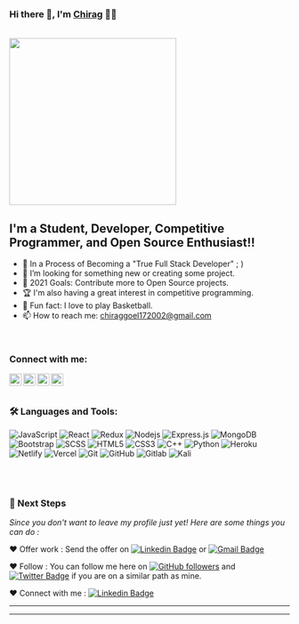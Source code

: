 ### Hi there 👋, I'm [Chirag](https://github.com/Chirag-creator17) 👨‍💻
<br><img src="https://i.pinimg.com/originals/ce/69/4f/ce694f560636dffcf42ecf40d4f2f962.gif" width="300px" align="center">
## I'm a Student, Developer, Competitive Programmer, and Open Source Enthusiast!!

- 🌱 In a Process of Becoming a "True Full Stack Developer" ; )
- 👯 I’m looking for something new or creating some project.
- 🥅 2021 Goals: Contribute more to Open Source projects.
- 🏆 I'm also having a great interest in competitive programming.
- 🏀 Fun fact: I love to play Basketball.
- 📫 How to reach me: chiraggoel172002@gmail.com
<!-- - 📝 [Resume](https://drive.google.com/drive/folders/1VxDtIflu5nThxTtm8COG_eh_1FkjF3Jj)  -->
</br>

### Connect with me:

[<img align="left" alt="Chirag | LinkedIn" width="22px" src="https://cdn.jsdelivr.net/npm/simple-icons@v3/icons/linkedin.svg" />][linkedin]
[<img align="left" alt="Chirag | Twitter" width="22px" src="https://cdn.jsdelivr.net/npm/simple-icons@v3/icons/twitter.svg" />][twitter]
[<img align="left" alt="Chirag | Instagram" width="22px" src="https://cdn.jsdelivr.net/npm/simple-icons@v3/icons/instagram.svg" />][instagram]
[<img align="left" alt="Chirag | Gmail" width="22px" src="https://cdn.jsdelivr.net/npm/simple-icons@v3/icons/gmail.svg" />][gmail]

<br />
<br />

### 🛠️ Languages and Tools:

![JavaScript](https://img.shields.io/badge/-JavaScript-black?style=flat-square&logo=javascript)
![React](https://img.shields.io/badge/-React-black?style=flat-square&logo=react)
![Redux](https://img.shields.io/badge/-Redux-black?style=flat-square&logo=Redux)
![Nodejs](https://img.shields.io/badge/-Nodejs-black?style=flat-square&logo=Node.js)
![Express.js](https://img.shields.io/badge/-Express-black?style=flat-square&logo=expressjs)
![MongoDB](https://img.shields.io/badge/-MongoDB-black?style=flat-square&logo=mongodb)
![Bootstrap](https://img.shields.io/badge/-Bootstrap-black?style=flat-square&logo=bootstrap)
![SCSS](https://img.shields.io/badge/-SCSS-black?style=flat-square&logo=SASS)
![HTML5](https://img.shields.io/badge/-HTML5-black?style=flat-square&logo=html5&logoColor=white)
![CSS3](https://img.shields.io/badge/-CSS3-black?style=flat-square&logo=css3)
![C++](https://img.shields.io/badge/-C++-black?style=flat-square&logo=c)
![Python](https://img.shields.io/badge/-Python-black?style=flat-square&logo=python)
![Heroku](https://img.shields.io/badge/-Heroku-black?style=flat-square&logo=heroku)
![Netlify](https://img.shields.io/badge/-Netlify-black?style=flat-square&logo=netlify)
![Vercel](https://img.shields.io/badge/-Vercel-black?style=flat-square&logo=vercel)
![Git](https://img.shields.io/badge/-Git-black?style=flat-square&logo=git)
![GitHub](https://img.shields.io/badge/-GitHub-black?style=flat-square&logo=github)
![Gitlab](https://img.shields.io/badge/-Gitlab-black?style=flat-square&logo=gitlab)
![Kali](https://img.shields.io/badge/-Kali-black?style=flat-square&logo=kali-linux)
<!--![Firebase](https://img.shields.io/badge/-Firebase-black?style=flat-square&logo=Firebase)
![Socket.io](https://img.shields.io/badge/-Socket-black?style=flat-square&logo=socket.io)
![Meteor](https://img.shields.io/badge/-Meteor-black?style=flat-square&logo=Meteor)
![Next.js](https://img.shields.io/badge/-Next-black?style=flat-square&logo=Next.js)
![Material_UI](https://img.shields.io/badge/-Material_UI-black?style=flat-square&logo=material-ui)-->

<br />
<br />

### 👣 Next Steps

_Since you don't want to leave my profile just yet! Here are some things you can do :_


❤️ Offer work : Send the offer on [![Linkedin Badge](https://img.shields.io/badge/-Chirag_Goel-blue?style=flat-square&logo=Linkedin&logoColor=white&link=https://www.linkedin.com/in/chirag-goel-b578841b9/)](https://www.linkedin.com/in/chirag-goel-b578841b9/)
or [![Gmail Badge](https://img.shields.io/badge/chiraggoel172002@gmail.com-c14438?style=flat-square&logo=Gmail&logoColor=white&link=mailto:chiraggoel172002@gmail.com)](mailto:chiraggoel172002@gmail.com)


❤️ Follow : You can follow me here on [![GitHub followers](https://img.shields.io/github/followers/Chirag_creator17?label=Follow&style=social)](https://github.com/Chirag-creator17/?tab=follow) and [![Twitter Badge](https://img.shields.io/badge/-@ChiragG21567447-1ca0f1?style=flat-square&labelColor=1ca0f1&logo=twitter&logoColor=white&link=https://twitter.com/dishant24_agg)](https://twitter.com/ChiragG21567447)
if you are on a similar path as mine.


❤️ Connect with me : [![Linkedin Badge](https://img.shields.io/badge/-Chirag_Goel-blue?style=flat-square&logo=Linkedin&logoColor=white&link=https://www.linkedin.com/in/chirag-goel-b578841b9/)](https://www.linkedin.com/in/chirag-goel-b578841b9/)


----------------------------------------------------------

<!-- Gitlab : [Chirag-creator17](https://gitlab.com/Chirag-creator17) -->

---

[twitter]: https://twitter.com/ChiragG21567447
[instagram]: https://www.instagram.com/chirag_goel172/
[linkedin]: https://www.linkedin.com/in/chirag-goel-b578841b9/
[gmail]: mailto:chiraggoel172002@gmail.com

